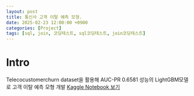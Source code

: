 ```yaml
---
layout: post
title: 통신사 고객 이탈 예측 모형.
date: 2025-02-23 12:00:00 +0900
categories: [Project]
tags: [sql, join, 코딩테스트, sql코딩테스트, join코딩테스트]
---
```

# Intro
Telecocustomerchurn dataset을 활용해 AUC-PR 0.6581 성능의 LightGBM모델로 고객 이탈 예측 모형 개발
[Kaggle Notebook 보기](https://www.kaggle.com/code/zeunqusz/study01-telco-customer-churn)

